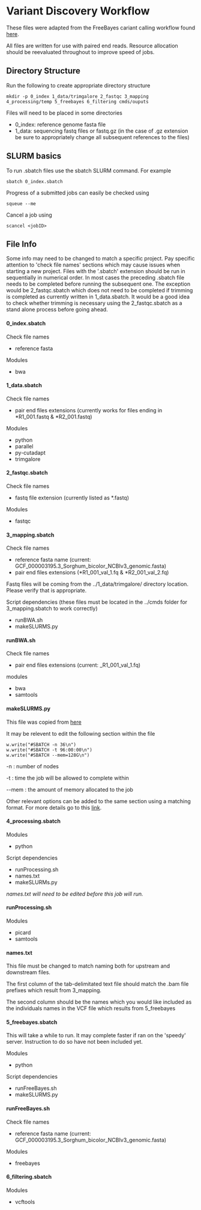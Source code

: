 # Variant Discovery Workflow

These files were adapted from the FreeBayes cariant calling workflow found [here](https://bioinformaticsworkbook.org/dataAnalysis/VariantCalling/variant-calling-index#gsc.tab=0).

All files are written for use with paired end reads. Resource allocation should be reevaluated throughout to improve speed of jobs.

## Directory Structure

Run the following to create appropriate directory structure

	mkdir -p 0_index 1_data/trimgalore 2_fastqc 3_mapping 4_processing/temp 5_freebayes 6_filtering cmds/ouputs

Files will need to be placed in some directories
* 0_index: reference genome fasta file
* 1_data: sequencing fastq files or fastq.gz (in the case of .gz extension be sure to appropriately change all subsequent references to the files)

## SLURM basics
To run .sbatch files use the sbatch SLURM command. For example

    sbatch 0_index.sbatch

Progress of a submitted jobs can easily be checked using

    squeue --me

Cancel a job using

    scancel <jobID>

## File Info

Some info may need to be changed to match a specific project. Pay specific attention to 'check file names' sections which may cause issues when starting a new project. Files with the '.sbatch' extension should be run in sequentially in numerical order. In most cases the preceding .sbatch file needs to be completed before running the subsequent one. The exception would be 2_fastqc.sbatch which does not need to be completed if trimming is completed as currently written in 1_data.sbatch. It would be a good idea to check whether trimming is necessary using the 2_fastqc.sbatch as a stand alone process before going ahead.

#### 0_index.sbatch
Check file names
* reference fasta

Modules
* bwa

#### 1_data.sbatch
Check file names
* pair end files extensions (currently works for files ending in \*R1_001.fastq & \*R2_001.fastq)

Modules
* python
* parallel
* py-cutadapt
* trimgalore

#### 2_fastqc.sbatch
Check file names
* fastq file extension (currently listed as \*.fastq)

Modules
* fastqc

#### 3_mapping.sbatch
Check file names
* reference fasta name (current: GCF_000003195.3_Sorghum_bicolor_NCBIv3_genomic.fasta)
* pair end files extensions (\*R1_001_val_1.fq & \*R2_001_val_2.fq)

Fastq files will be coming from the ../1_data/trimgalore/ directory location. Please verify that is appropriate.

Script dependencies (these files must be located in the ../cmds folder for 3_mapping.sbatch to work correctly)
* runBWA.sh
* makeSLURMS.py

#### runBWA.sh
Check file names
* pair end files extensions (current: _R1_001_val_1.fq)

modules
* bwa
* samtools

#### makeSLURMS.py

This file was copied from [here](https://github.com/ISUgenomics/common_scripts/blob/master/makeSLURMs.py)

It may be relevent to edit the following section within the file

    w.write("#SBATCH -n 36\n")
    w.write("#SBATCH -t 96:00:00\n")
    w.write("#SBATCH --mem=128G\n")

-n : number of nodes

-t : time the job will be allowed to complete within

--mem : the amount of memory allocated to the job

Other relevant options can be added to the same section using a matching format. For more details go to this [link](https://researchit.las.iastate.edu/slurm-basics).

#### 4_processing.sbatch
Modules
* python

Script dependencies
* runProcessing.sh
* names.txt
* makeSLURMs.py

*names.txt will need to be edited before this job will run.*

#### runProcessing.sh

Modules
* picard
* samtools

#### names.txt

This file must be changed to match naming both for upstream and downstream files.

The first column of the tab-delimitated text file should match the .bam file prefixes which result from 3_mapping.

The second column should be the names which you would like included as the individuals names in the VCF file which results from 5_freebayes

#### 5_freebayes.sbatch
This will take a while to run. It may complete faster if ran on the 'speedy' server. Instruction to do so have not been included yet.

Modules
* python

Script dependencies
* runFreeBayes.sh
* makeSLURMS.py

#### runFreeBayes.sh
Check file names
* reference fasta name (current: GCF_000003195.3_Sorghum_bicolor_NCBIv3_genomic.fasta)

Modules
* freebayes

#### 6_filtering.sbatch
Modules
* vcftools
